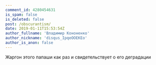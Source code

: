 ```yaml
---
comment_id: 4280454631
is_spam: false
is_deleted: false
post: /obscurantism/
date: 2019-01-11T15:53:54Z
author_fullname: 'Владимир Кононенко'
author_nickname: 'disqus_IpqeOOEKEo'
author_is_anon: false
---
```


<p>Жаргон этого папаши как раз и свидетельствует о его деградации</p>
